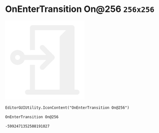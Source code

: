 # OnEnterTransition On@256 `256x256`
<img src="/img/OnEnterTransition%20On@256.png" width=256 height=256>

``` CSharp
EditorGUIUtility.IconContent("OnEnterTransition On@256")
```
```
OnEnterTransition On@256
```
```
-5992471352508191027
```
